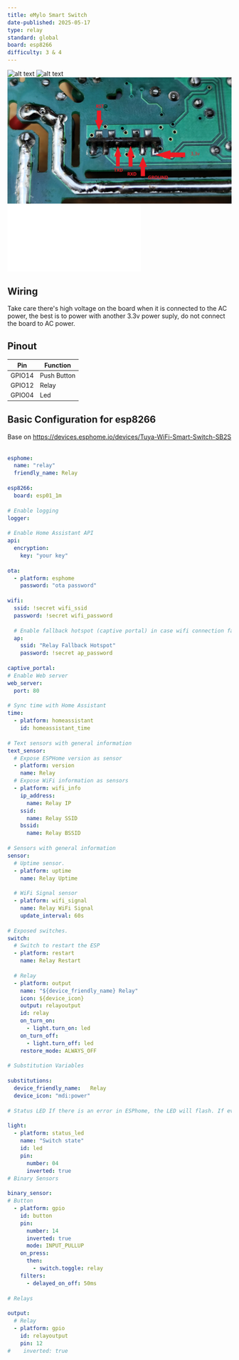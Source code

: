 ```yaml
---
title: eMylo Smart Switch
date-published: 2025-05-17
type: relay
standard: global
board: esp8266
difficulty: 3 & 4
---
```

![alt text](eMyloSmartSwitch1.jpeg "SeMylo Smart Switch 1")
![alt text](eMyloSmartSwitch2.jpeg "eMylo Smart Switch 2 ")
![alt text](eMyloSmartSwitchWiring.jpg "eMylo Smart Switch Wiring")
![alt text](TYWE2S-pinouts.pdf "TYWE2SBoard")

## Wiring

Take care there's high voltage on the board when it is connected to the AC power, the best is to power with another 3.3v power suply, do not connect the board to AC power.

## Pinout

|  Pin   | Function    |
| ---    | ------------|
| GPIO14 | Push Button |
| GPIO12 | Relay       |
| GPIO04 | Led         |

## Basic Configuration for esp8266

Base on https://devices.esphome.io/devices/Tuya-WiFi-Smart-Switch-SB2S

```yaml

esphome:
  name: "relay"
  friendly_name: Relay

esp8266:
  board: esp01_1m

# Enable logging
logger:

# Enable Home Assistant API
api:
  encryption:
    key: "your key"

ota:
  - platform: esphome
    password: "ota password"

wifi:
  ssid: !secret wifi_ssid
  password: !secret wifi_password

  # Enable fallback hotspot (captive portal) in case wifi connection fails
  ap:
    ssid: "Relay Fallback Hotspot"
    password: !secret ap_password

captive_portal:
# Enable Web server
web_server:
  port: 80

# Sync time with Home Assistant
time:
  - platform: homeassistant
    id: homeassistant_time

# Text sensors with general information
text_sensor:
  # Expose ESPHome version as sensor
  - platform: version
    name: Relay
  # Expose WiFi information as sensors
  - platform: wifi_info
    ip_address:
      name: Relay IP
    ssid:
      name: Relay SSID
    bssid:
      name: Relay BSSID

# Sensors with general information
sensor:
  # Uptime sensor.
  - platform: uptime
    name: Relay Uptime

  # WiFi Signal sensor
  - platform: wifi_signal
    name: Relay WiFi Signal
    update_interval: 60s

# Exposed switches.
switch:
  # Switch to restart the ESP
  - platform: restart
    name: Relay Restart

  # Relay
  - platform: output
    name: "${device_friendly_name} Relay"
    icon: ${device_icon}
    output: relayoutput
    id: relay
    on_turn_on:
      - light.turn_on: led
    on_turn_off:
      - light.turn_off: led
    restore_mode: ALWAYS_OFF

# Substitution Variables

substitutions:
  device_friendly_name:   Relay
  device_icon: "mdi:power"

# Status LED If there is an error in ESPhome, the LED will flash. If everything is OK, the indicator can be controlled from HA

light:
  - platform: status_led
    name: "Switch state"
    id: led
    pin:
      number: 04
      inverted: true
# Binary Sensors

binary_sensor:
# Button
  - platform: gpio
    id: button
    pin:
      number: 14
      inverted: true
      mode: INPUT_PULLUP
    on_press:
      then:
        - switch.toggle: relay
    filters:
      - delayed_on_off: 50ms

# Relays

output:
  # Relay
  - platform: gpio
    id: relayoutput
    pin: 12
#    inverted: true

```

